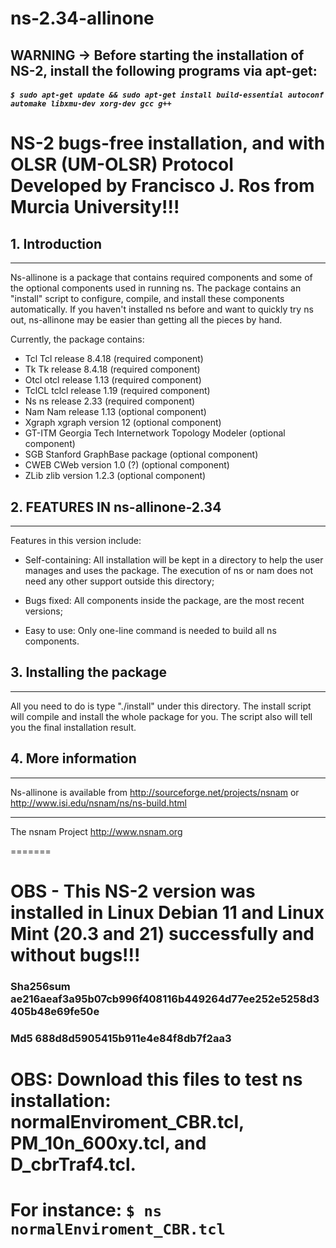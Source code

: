# ns-2.34-allinone
## WARNING -> Before starting the installation of NS-2, install the following programs via apt-get:
##### ```$ sudo apt-get update && sudo apt-get install build-essential autoconf automake libxmu-dev xorg-dev gcc g++```

# NS-2 bugs-free installation, and with OLSR (UM-OLSR) Protocol Developed by Francisco J. Ros from Murcia University!!!

## 1. Introduction
----------------

Ns-allinone is a package that contains required components and some of
the optional components used in running ns. The package contains an
"install" script to configure, compile, and install these
components automatically. If you haven't installed ns before and want to quickly try
ns out, ns-allinone may be easier than getting all the pieces by hand.
 
Currently, the package contains:
  
- Tcl       Tcl release 8.4.18    (required component)
- Tk        Tk release 8.4.18     (required component)
- Otcl      otcl release 1.13    (required component)
- TclCL     tclcl release 1.19  (required component)
- Ns        ns release 2.33    (required component)
- Nam       Nam release 1.13       (optional component)
- Xgraph    xgraph version 12     (optional component)
- GT-ITM    Georgia Tech Internetwork
            Topology Modeler      (optional component)
- SGB       Stanford GraphBase
            package               (optional component)
- CWEB      CWeb version 1.0 (?)  (optional component)
- ZLib      zlib version 1.2.3    (optional component) 

## 2. FEATURES IN ns-allinone-2.34
-------------------------------

Features in this version include:
 
- Self-containing: All installation will be kept in a directory to help
		   the user manages and uses the package. The execution of ns or nam does not need any other support outside
		   this directory;

- Bugs fixed:      All components inside the package, are the most recent 
                   versions;

- Easy to use:    Only one-line command is needed to build all ns
		   components.

## 3. Installing the package
--------------------------

All you need to do is type "./install" under this directory. The install
script will compile and install the whole package for you. The script also
will tell you the final installation result.


## 4. More information
--------------------

Ns-allinone is available from
<http://sourceforge.net/projects/nsnam>
or
<http://www.isi.edu/nsnam/ns/ns-build.html>

-----------------------------
The nsnam Project
http://www.nsnam.org

=======
# OBS - This NS-2 version was installed in Linux Debian 11 and Linux Mint (20.3 and 21) successfully and without bugs!!!
### Sha256sum ae216aeaf3a95b07cb996f408116b449264d77ee252e5258d3405b48e69fe50e

### Md5 688d8d5905415b911e4e84f8db7f2aa3
# OBS: Download this files to test ns installation: normalEnviroment_CBR.tcl, PM_10n_600xy.tcl, and D_cbrTraf4.tcl.
# For instance: `$ ns normalEnviroment_CBR.tcl`

